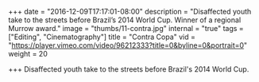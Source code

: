 +++
date = "2016-12-09T17:17:01-08:00"
description = "Disaffected youth take to the streets before Brazil’s 2014 World Cup. Winner of a regional Murrow award."
image = "thumbs/11-contra.jpg"
internal = "true"
tags = ["Editing", "Cinematography"]
title = "Contra Copa"
vid = "https://player.vimeo.com/video/96212333?title=0&byline=0&portrait=0"
weight = 20

+++
Disaffected youth take to the streets before Brazil's 2014 World Cup.